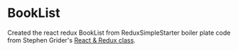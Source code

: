 # BookList

Created the react redux BookList from ReduxSimpleStarter boiler plate code from Stephen Grider's [React & Redux class](https://www.udemy.com/react-redux/).
